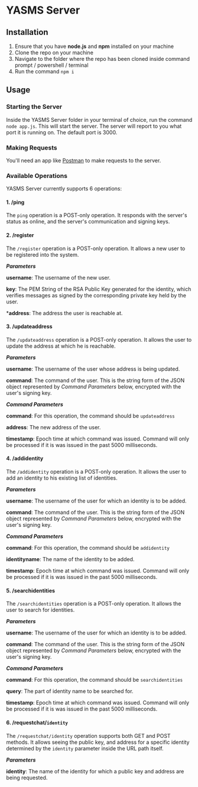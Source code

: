# YASMS Server
## Installation
1. Ensure that you have **node.js** and **npm** installed on your machine
2. Clone the repo on your machine
3. Navigate to the folder where the repo has been cloned inside command prompt / powershell / terminal
4. Run the command `npm i`
## Usage
### Starting the Server
Inside the YASMS Server folder in your terminal of choice, run the command `node app.js`. This will start the server.
The server will report to you what port it is running on. The default port is 3000.
### Making Requests
You'll need an app like [Postman](https://www.getpostman.com/) to make requests to the server.
### Available Operations
YASMS Server currently supports 6 operations:
#### 1. /ping
The `ping` operation is a POST-only operation. It responds with the server's status as online, and the server's communication and signing keys.
#### 2. /register
The `/register` operation is a POST-only operation. It allows a new user to be registered into the system.

**_Parameters_**

**username**: The username of the new user.

**key**: The PEM String of the RSA Public Key generated for the identity, which verifies messages as signed by the corresponding private key held by the user.

***address**: The address the user is reachable at.
#### 3. /updateaddress
The `/updateaddress` operation is a POST-only operation. It allows the user to update the address at which he is reachable.

**_Parameters_**

**username**: The username of the user whose address is being updated.

**command**: The command of the user. This is the string form of the JSON object represented by _Command Parameters_ below, encrypted with the user's signing key.

**_Command Parameters_**

**command**: For this operation, the command should be `updateaddress`

**address**: The new address of the user.

**timestamp**: Epoch time at which command was issued. Command will only be processed if it is was issued in the past 5000 milliseconds.
#### 4. /addidentity
The `/addidentity` operation is a POST-only operation. It allows the user to add an identity to his existing list of identities.

**_Parameters_**

**username**: The username of the user for which an identity is to be added.

**command**: The command of the user. This is the string form of the JSON object represented by _Command Parameters_ below, encrypted with the user's signing key.

**_Command Parameters_**

**command**: For this operation, the command should be `addidentity`

**identityname**: The name of the identity to be added.

**timestamp**: Epoch time at which command was issued. Command will only be processed if it is was issued in the past 5000 milliseconds.
#### 5. /searchidentities
The `/searchidentities` operation is a POST-only operation. It allows the user to search for identities.

**_Parameters_**

**username**: The username of the user for which an identity is to be added.

**command**: The command of the user. This is the string form of the JSON object represented by _Command Parameters_ below, encrypted with the user's signing key.

**_Command Parameters_**

**command**: For this operation, the command should be `searchidentities`

**query**: The part of identity name to be searched for.

**timestamp**: Epoch time at which command was issued. Command will only be processed if it is was issued in the past 5000 milliseconds.
#### 6. /requestchat/`identity`
The `/requestchat/identity` operation supports both GET and POST methods. It allows seeing the public key, and address for a specific identity determined by the `identity` parameter inside the URL path itself.

**_Parameters_**

**identity**: The name of the identity for which a public key and address are being requested.